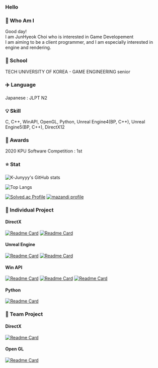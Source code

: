 ### Hello

### 💬 Who Am I
Good day!       
I am JunHyeok Choi who is interested in Game Developement       
I am aiming to be a client programmer, and I am especially interested in engine and rendering.          

### :school: School           
TECH UNIVERSITY OF KOREA - GAME ENGINEERING senior

### ✈️ Language
Japanese : JLPT N2

### :bulb: Skill        
C, C++, WinAPI, OpenGL, Python, Unreal Engine4(BP, C++), Unreal Engine5(BP, C++), DirectX12

### :100: Awards
2020 KPU Software Competition : 1st         

### :star: Stat
![K-Junyyy's GitHub stats](https://github-readme-stats.vercel.app/api?username=Mari-Jun&show_icons=true&theme=tokyonight)

![Top Langs](https://github-readme-stats.vercel.app/api/top-langs/?username=Mari-Jun&layout=compact&theme=merko)

[![Solved.ac Profile](http://mazassumnida.wtf/api/v2/generate_badge?boj=jurracdino)](https://solved.ac/jurracdino/)
[![mazandi profile](http://mazandi.herokuapp.com/api?handle=jurracdino&theme=dark)](https://solved.ac/profile/jurracdino)

### :file_folder: Individual Project
#### DirectX
[![Readme Card](https://github-readme-stats.vercel.app/api/pin/?username=Mari-Jun&repo=DX12_Framework)](https://github.com/Mari-Jun/DX12_Framework)
[![Readme Card](https://github-readme-stats.vercel.app/api/pin/?username=Mari-Jun&repo=Seol_Engine_Prototype)](https://github.com/Mari-Jun/Seol_Engine_Prototype)

#### Unreal Engine
[![Readme Card](https://github-readme-stats.vercel.app/api/pin/?username=Mari-Jun&repo=Defense_Game)](https://github.com/Mari-Jun/Defense_Game)
[![Readme Card](https://github-readme-stats.vercel.app/api/pin/?username=Mari-Jun&repo=Unreal4_BP_Games)](https://github.com/Mari-Jun/Unreal4_BP_Games)

#### Win API
[![Readme Card](https://github-readme-stats.vercel.app/api/pin/?username=Mari-Jun&repo=Win32-API-Project)](https://github.com/Mari-Jun/Win32-API-Project)
[![Readme Card](https://github-readme-stats.vercel.app/api/pin/?username=Mari-Jun&repo=DarkNess_Room)](https://github.com/Mari-Jun/DarkNess_Room)
[![Readme Card](https://github-readme-stats.vercel.app/api/pin/?username=Mari-Jun&repo=Tetris)](https://github.com/Mari-Jun/Tetris)

#### Python
[![Readme Card](https://github-readme-stats.vercel.app/api/pin/?username=Mari-Jun&repo=2-2-2DGP)](https://github.com/Mari-Jun/2-2-2DGP)


### :file_folder: Team Project

#### DirectX
[![Readme Card](https://github-readme-stats.vercel.app/api/pin/?username=PYC-Graduation-Project&repo=Revive)](https://github.com/PYC-Graduation-Project/Revive)

#### Open GL
[![Readme Card](https://github-readme-stats.vercel.app/api/pin/?username=Mari-Jun&repo=2020_OPEN_GL-Term-Project)](https://github.com/2020_OPEN_GL-Term-Project)


<!--
**Mari-Jun/Mari-Jun** is a ✨ _special_ ✨ repository because its `README.md` (this file) appears on your GitHub profile.

Here are some ideas to get you started:

- 🔭 I’m currently working on ...
- 🌱 I’m currently learning ...
- 👯 I’m looking to collaborate on ...
- 🤔 I’m looking for help with ...
- 💬 Ask me about ...
- 📫 How to reach me: ...
- 😄 Pronouns: ...
- ⚡ Fun fact: ...
-->
